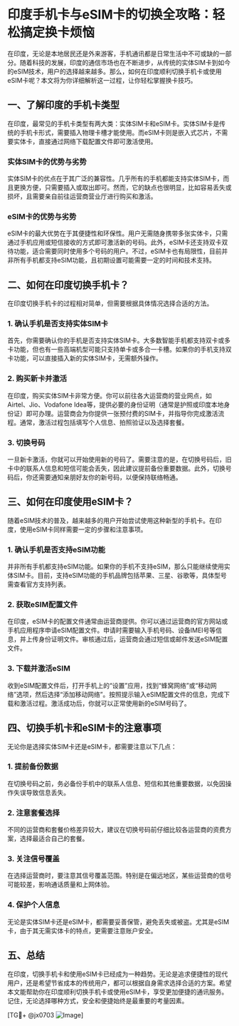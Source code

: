# 印度手机卡与eSIM卡的切换全攻略：轻松搞定换卡烦恼

在印度，无论是本地居民还是外来游客，手机通讯都是日常生活中不可或缺的一部分。随着科技的发展，印度的通信市场也在不断进步，从传统的实体SIM卡到如今的eSIM技术，用户的选择越来越多。那么，如何在印度顺利切换手机卡或使用eSIM卡呢？本文将为你详细解析这一过程，让你轻松掌握换卡技巧。

## 一、了解印度的手机卡类型

在印度，最常见的手机卡类型有两大类：实体SIM卡和eSIM卡。实体SIM卡是传统的手机卡形式，需要插入物理卡槽才能使用。而eSIM卡则是嵌入式芯片，不需要实体卡，直接通过网络下载配置文件即可激活使用。

### 实体SIM卡的优势与劣势

实体SIM卡的优点在于其广泛的兼容性。几乎所有的手机都能支持实体SIM卡，而且更换方便，只需要插入或取出即可。然而，它的缺点也很明显，比如容易丢失或损坏，且需要亲自前往运营商营业厅进行购买和激活。

### eSIM卡的优势与劣势

eSIM卡的最大优势在于其便捷性和环保性。用户无需随身携带多张实体卡，只需通过手机应用或短信接收的方式即可激活新的号码。此外，eSIM卡还支持双卡双待功能，适合需要同时使用多个号码的用户。不过，eSIM卡也有局限性，目前并非所有手机都支持eSIM功能，且初期设置可能需要一定的时间和技术支持。

## 二、如何在印度切换手机卡？

在印度切换手机卡的过程相对简单，但需要根据具体情况选择合适的方法。

### 1. 确认手机是否支持实体SIM卡

首先，你需要确认你的手机是否支持实体SIM卡。大多数智能手机都支持双卡或多卡功能，但也有一些高端机型可能只支持单卡或多合一卡槽。如果你的手机支持双卡功能，可以直接插入新的实体SIM卡，无需额外操作。

### 2. 购买新卡并激活

在印度，购买实体SIM卡非常方便。你可以前往各大运营商的营业网点，如Airtel、Jio、Vodafone Idea等，提供必要的身份证明（通常是护照或印度本地身份证）即可办理。运营商会为你提供一张预付费的SIM卡，并指导你完成激活流程。通常，激活过程包括填写个人信息、拍照验证以及选择套餐。

### 3. 切换号码

一旦新卡激活，你就可以开始使用新的号码了。需要注意的是，在切换号码后，旧卡中的联系人信息和短信可能会丢失，因此建议提前备份重要数据。此外，切换号码后，你还需要通知亲朋好友你的新号码，以便保持联络畅通。

## 三、如何在印度使用eSIM卡？

随着eSIM技术的普及，越来越多的用户开始尝试使用这种新型的手机卡。在印度，使用eSIM卡同样需要一定的步骤和注意事项。

### 1. 确认手机是否支持eSIM功能

并非所有手机都支持eSIM功能。如果你的手机不支持eSIM，那么只能继续使用实体SIM卡。目前，支持eSIM功能的手机品牌包括苹果、三星、谷歌等，具体型号需查看官方支持列表。

### 2. 获取eSIM配置文件

在印度，eSIM卡的配置文件通常由运营商提供。你可以通过运营商的官方网站或手机应用程序申请eSIM配置文件。申请时需要输入手机号码、设备IMEI号等信息，并上传身份证明文件。审核通过后，运营商会通过短信或邮件发送eSIM配置文件。

### 3. 下载并激活eSIM

收到eSIM配置文件后，打开手机上的“设置”应用，找到“蜂窝网络”或“移动网络”选项，然后选择“添加移动网络”。按照提示输入eSIM配置文件的信息，完成下载和激活过程。激活成功后，你就可以正常使用新的eSIM号码了。

## 四、切换手机卡和eSIM卡的注意事项

无论你是选择实体SIM卡还是eSIM卡，都需要注意以下几点：

### 1. 提前备份数据

在切换号码之前，务必备份手机中的联系人信息、短信和其他重要数据，以免因操作失误导致信息丢失。

### 2. 注意套餐选择

不同的运营商和套餐价格差异较大，建议在切换号码前仔细比较各运营商的资费方案，选择最适合自己的套餐。

### 3. 关注信号覆盖

在选择运营商时，要注意其信号覆盖范围。特别是在偏远地区，某些运营商的信号可能较差，影响通话质量和上网体验。

### 4. 保护个人信息

无论是实体SIM卡还是eSIM卡，都需要妥善保管，避免丢失或被盗。尤其是eSIM卡，由于其无需实体卡的特点，更需要注意账户安全。

## 五、总结

在印度，切换手机卡和使用eSIM卡已经成为一种趋势。无论是追求便捷性的现代用户，还是希望节省成本的传统用户，都可以根据自身需求选择合适的方案。希望本文能帮助你在印度顺利切换手机卡或使用eSIM卡，享受更加便捷的通讯服务。记住，无论选择哪种方式，安全和便捷始终是最重要的考量因素。

[TG💪+ @jx0703 ![Image](https://github.com/user-attachments/assets/dbca1d08-cadb-493c-b0ec-ad6f7a83f270)]